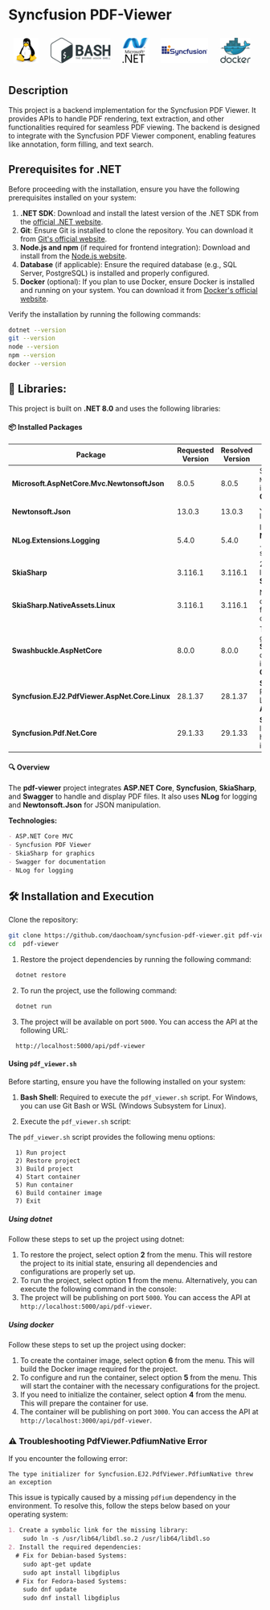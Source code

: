 # Syncfusion PDF-Viewer

<div>
<a href="https://www.linux.org/" target="_blank"><img style="margin: 10px" src="https://raw.githubusercontent.com/daochoam/Data-Bases/main/icons/linux.svg" alt="Linux" height="50" /></a>  
<a href="https://www.gnu.org/software/bash/" target="_blank"><img style="margin: 10px" src="https://raw.githubusercontent.com/daochoam/Data-Bases/7ebf3b247ec2a05d050ed0f1af37e7accac58a57/icons/bash.svg" alt="bash" height="50" /></a>
<a href="https://dotnet.microsoft.com/" target="_blank"><img style="margin: 10px" src="https://raw.githubusercontent.com/daochoam/Data-Bases/7ebf3b247ec2a05d050ed0f1af37e7accac58a57/icons/dotnet.svg" alt="dotnet" height="50" /></a>  
<a href="https://www.syncfusion.com/" target="_blank"><img style="margin: 10px" src="https://raw.githubusercontent.com/daochoam/Data-Bases/refs/heads/main/icons/Syncfusion.png" alt="syncfusion" height="50" /></a>
<a href="https://www.docker.com/" target="_blank"><img style="margin: 10px" src="https://raw.githubusercontent.com/daochoam/Data-Bases/7ebf3b247ec2a05d050ed0f1af37e7accac58a57/icons/docker.svg" alt="docker" height="50" /></a>  
</div>

## Description
This project is a backend implementation for the Syncfusion PDF Viewer. It provides APIs to handle PDF rendering, text extraction, and other functionalities required for seamless PDF viewing. The backend is designed to integrate with the Syncfusion PDF Viewer component, enabling features like annotation, form filling, and text search.

## Prerequisites for .NET

Before proceeding with the installation, ensure you have the following prerequisites installed on your system:

1. **.NET SDK**: Download and install the latest version of the .NET SDK from the [official .NET website](https://dotnet.microsoft.com/download).
2. **Git**: Ensure Git is installed to clone the repository. You can download it from [Git's official website](https://git-scm.com/).
3. **Node.js and npm** (if required for frontend integration): Download and install from the [Node.js website](https://nodejs.org/).
4. **Database** (if applicable): Ensure the required database (e.g., SQL Server, PostgreSQL) is installed and properly configured.
5. **Docker** (optional): If you plan to use Docker, ensure Docker is installed and running on your system. You can download it from [Docker's official website](https://www.docker.com/).

Verify the installation by running the following commands:

```bash
dotnet --version
git --version
node --version
npm --version
docker --version
```
## 📄 Libraries:  
This project is built on **.NET 8.0** and uses the following libraries:  

#### 📦 Installed Packages  

| Package                                             | Requested Version | Resolved Version | Description |
|-----------------------------------------------------|------------------|------------------|-------------|
| **Microsoft.AspNetCore.Mvc.NewtonsoftJson**        | 8.0.5            | 8.0.5            | Support for `Newtonsoft.Json` in **ASP.NET Core MVC**. |
| **Newtonsoft.Json**                                | 13.0.3           | 13.0.3           | JSON handling library for .NET. |
| **NLog.Extensions.Logging**                        | 5.4.0            | 5.4.0            | Integration of **NLog** with the .NET logging system. |
| **SkiaSharp**                                      | 3.116.1          | 3.116.1          | 2D graphics library based on **Skia**. |
| **SkiaSharp.NativeAssets.Linux**                   | 3.116.1          | 3.116.1          | Native dependencies for **SkiaSharp** on Linux. |
| **Swashbuckle.AspNetCore**                         | 8.0.0            | 8.0.0            | Tool for generating **Swagger** documentation in **ASP.NET Core**. |
| **Syncfusion.EJ2.PdfViewer.AspNet.Core.Linux**     | 28.1.37          | 28.1.37          | **Syncfusion** PDF viewer for Linux in **ASP.NET Core**. |
| **Syncfusion.Pdf.Net.Core**                        | 29.1.33          | 29.1.33          | **Syncfusion** library for handling PDFs in .NET. |

#### 🔍 Overview  
The **pdf-viewer** project integrates **ASP.NET Core**, **Syncfusion**, **SkiaSharp**, and **Swagger** to handle and display PDF files. It also uses **NLog** for logging and **Newtonsoft.Json** for JSON manipulation.  

**Technologies:**  

```markdown
- ASP.NET Core MVC  
- Syncfusion PDF Viewer  
- SkiaSharp for graphics  
- Swagger for documentation  
- NLog for logging  
```


## 🛠️ Installation and Execution
Clone the repository:
   ```bash
   git clone https://github.com/daochoam/syncfusion-pdf-viewer.git pdf-viewer
   cd  pdf-viewer
   ```

  1. Restore the project dependencies by running the following command:
  ```bash
    dotnet restore
  ```
  2. To run the project, use the following command:
  ```bash
    dotnet run
  ```
  3. The project will be available on port `5000`. You can access the API at the following URL:
  ```
    http://localhost:5000/api/pdf-viewer
  ```
  
#### Using `pdf_viewer.sh`
Before starting, ensure you have the following installed on your system:

  1. **Bash Shell**: Required to execute the `pdf_viewer.sh` script. For Windows, you can use Git Bash or WSL (Windows Subsystem for Linux).

  2. Execute the `pdf_viewer.sh` script:

  The `pdf_viewer.sh` script provides the following menu options:

  ```text
    1) Run project
    2) Restore project
    3) Build project
    4) Start container
    5) Run container
    6) Build container image
    7) Exit
  ```

##### Using dotnet

Follow these steps to set up the project using dotnet:

  1. To restore the project, select option **2** from the menu. This will restore the project to its initial state, ensuring all dependencies and configurations are properly set up.
  2. To run the project, select option **1** from the menu. Alternatively, you can execute the following command in the console:
  3. The project will be publishing on port `5000`. You can access the API at `http://localhost:5000/api/pdf-viewer`.


##### Using docker
Follow these steps to set up the project using docker:

  1. To create the container image, select option **6** from the menu. This will build the Docker image required for the project.
  2. To configure and run the container, select option  **5**  from the menu. This will start the container with the necessary configurations for the project.
  3. If you need to initialize the container, select option **4** from the menu. This will prepare the container for use.
  4. The container will be publishing on port `3000`. You can access the API at `http://localhost:3000/api/pdf-viewer`.

### ⚠️ Troubleshooting PdfViewer.PdfiumNative Error

If you encounter the following error:

```
The type initializer for Syncfusion.EJ2.PdfViewer.PdfiumNative threw an exception
```

This issue is typically caused by a missing `pdfium` dependency in the environment. To resolve this, follow the steps below based on your operating system:

  ```markdown
  1. Create a symbolic link for the missing library:
      sudo ln -s /usr/lib64/libdl.so.2 /usr/lib64/libdl.so
  2. Install the required dependencies:
    # Fix for Debian-based Systems:
      sudo apt-get update
      sudo apt install libgdiplus
    # Fix for Fedora-based Systems:
      sudo dnf update
      sudo dnf install libgdiplus
  ```
